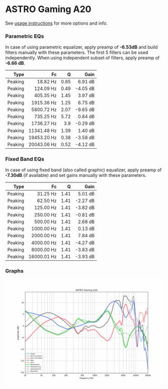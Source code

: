 # ASTRO Gaming A20
See [usage instructions](https://github.com/jaakkopasanen/AutoEq#usage) for more options and info.

### Parametric EQs
In case of using parametric equalizer, apply preamp of **-6.53dB** and build filters manually
with these parameters. The first 5 filters can be used independently.
When using independent subset of filters, apply preamp of **-6.66 dB**.

| Type    | Fc          |    Q | Gain     |
|--------:|------------:|-----:|---------:|
| Peaking | 18.82 Hz    | 0.85 | 6.91 dB  |
| Peaking | 124.09 Hz   | 0.49 | -4.05 dB |
| Peaking | 405.35 Hz   | 1.45 | 3.97 dB  |
| Peaking | 1915.36 Hz  | 1.25 | 6.75 dB  |
| Peaking | 5800.72 Hz  | 2.07 | -9.65 dB |
| Peaking | 735.25 Hz   | 5.72 | 0.84 dB  |
| Peaking | 1736.27 Hz  | 3.9  | -0.29 dB |
| Peaking | 11341.48 Hz | 1.39 | 1.40 dB  |
| Peaking | 19453.20 Hz | 0.38 | -3.58 dB |
| Peaking | 20043.06 Hz | 0.52 | -4.12 dB |

### Fixed Band EQs
In case of using fixed band (also called graphic) equalizer, apply preamp of **-7.30dB**
(if available) and set gains manually with these parameters.

| Type    | Fc          |    Q | Gain     |
|--------:|------------:|-----:|---------:|
| Peaking | 31.25 Hz    | 1.41 | 5.01 dB  |
| Peaking | 62.50 Hz    | 1.41 | -2.27 dB |
| Peaking | 125.00 Hz   | 1.41 | -3.82 dB |
| Peaking | 250.00 Hz   | 1.41 | -0.81 dB |
| Peaking | 500.00 Hz   | 1.41 | 2.68 dB  |
| Peaking | 1000.00 Hz  | 1.41 | 0.13 dB  |
| Peaking | 2000.00 Hz  | 1.41 | 7.84 dB  |
| Peaking | 4000.00 Hz  | 1.41 | -4.27 dB |
| Peaking | 8000.00 Hz  | 1.41 | -3.83 dB |
| Peaking | 16000.01 Hz | 1.41 | -3.93 dB |

### Graphs
![](./ASTRO%20Gaming%20A20.png)